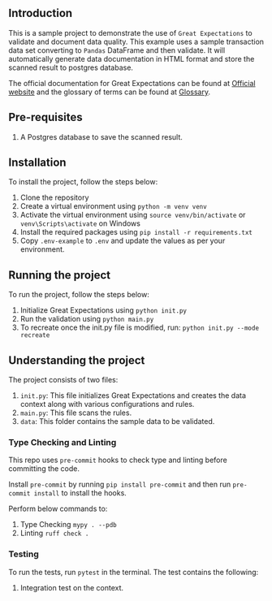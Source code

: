 ## Introduction
This is a sample project to demonstrate the use of `Great Expectations` to validate and document data quality.
This example uses a sample transaction data set converting to `Pandas` DataFrame and then validate. It will automatically generate data documentation in HTML format and store the scanned result to postgres database.

The official documentation for Great Expectations can be found at [Official website](https://docs.greatexpectations.io/docs/home/) and the glossary of terms can be found at [Glossary](https://docs.greatexpectations.io/docs/reference/learn/glossary).

## Pre-requisites
1. A Postgres database to save the scanned result.

## Installation
To install the project, follow the steps below:
1. Clone the repository
2. Create a virtual environment using `python -m venv venv`
3. Activate the virtual environment using `source venv/bin/activate` or `venv\Scripts\activate` on Windows
4. Install the required packages using `pip install -r requirements.txt`
5. Copy `.env-example` to `.env` and update the values as per your environment.

## Running the project
To run the project, follow the steps below:
1. Initialize Great Expectations using `python init.py`
2. Run the validation using `python main.py`
3. To recreate once the init.py file is modified, run: `python init.py --mode recreate`

## Understanding the project
The project consists of two files:
1. `init.py`: This file initializes Great Expectations and creates the data context along with various configurations and rules.
2. `main.py`: This file scans the rules.
3. `data`: This folder contains the sample data to be validated.

### Type Checking and Linting
This repo uses `pre-commit` hooks to check type and linting before committing the code.

Install `pre-commit` by running `pip install pre-commit` and then run `pre-commit install` to install the hooks.

Perform below commands to:
1. Type Checking
`mypy . --pdb`
2. Linting
`ruff check .`


### Testing
To run the tests, run `pytest` in the terminal.
The test contains the following:
1. Integration test on the context.
